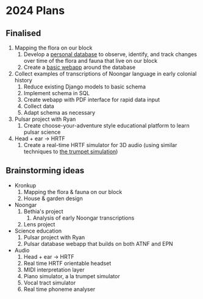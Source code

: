 # 2024 Plans

## Finalised

1. Mapping the flora on our block
   1. Develop a [personal database](https://github.com/robotopia/flora-and-fauna-kronkup-database) to observe, identify, and track changes over time of the flora and fauna that live on our block
   2. Create a [basic webapp](https://github.com/robotopia/flora-and-fauna) around the database
2. Collect examples of transcriptions of Noongar language in early colonial history
   1. Reduce existing Django models to basic schema
   2. Implement schema in SQL
   3. Create webapp with PDF interface for rapid data input
   4. Collect data
   5. Adapt schema as necessary
3. Pulsar project with Ryan
   1. Create choose-your-adventure style educational platform to learn pulsar science
4. Head + ear -> HRTF
   1. Create a real-time HRTF simulator for 3D audio (using similar techniques to [the trumpet simulation](https://www.youtube.com/watch?v=rGNUHigqUBM))

## Brainstorming ideas

- Kronkup
  1. Mapping the flora & fauna on our block
  2. House & garden design
- Noongar
  1. Bethia's project
     1. Analysis of early Noongar transcriptions
  2. Lens project
- Science education
  1. Pulsar project with Ryan
  2. Pulsar database webapp that builds on both ATNF and EPN
- Audio
  1. Head + ear -> HRTF
  2. Real time HRTF orientable headset
  3. MIDI interpretation layer
  4. Piano simulator, a la trumpet simulator
  5. Vocal tract simulator
  6. Real time phoneme analyser

